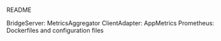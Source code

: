 README


BridgeServer: MetricsAggregator
ClientAdapter: AppMetrics
Prometheus: Dockerfiles and configuration files
